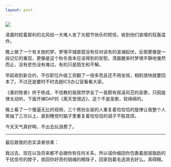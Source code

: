 ```yaml
---
layout: post
---
```

![](http://pic.yupoo.com/fuermosi777/BvdnA2qg/medish.jpg)

凌晨时趁着犀利的北风给一大堆人发了光棍节快乐的短信，收到他们哀嚎的狂轰滥炸。

晚上做了一个有关她的梦。梦境平铺直叙没有任何该有的波澜起伏，反倒更像是一段记忆的重现，更像是这个秋冬我本应该得到的安慰。清晨醒来时梦境平静地戛然而止，没有悲伤没有难过。有的只是陌生和不解。

早起收到新合约，不仅职位升级工资翻了一倍多而且还不用坐班，相机很快就要回本了。不过还是要时不时去趟ICS办公室看看大家。

《善的牧者》终于练成，不信教的我居然学会了一首颇有摇滚风范的圣歌，只因旋律太动听。下面开弹DAP的《离天堂很近》，这个不是圣歌，软绵绵的。

晚上看了一个傻逼无比的视频，三个男扮女装的人重复着恰恰恰的旋律让我整个人笑抽了三次以上，直到睡觉时脑子里重复着恰恰恰的调子不胜其烦。

今天天气真好啊，不出去玩浪费了。

* * *

最后致我的忠实读者徐某：

我过去、现在以及将来都不会跟你有任何关系，所以请你缩回你包裹着层层脂肪的干扰信号的脖子，收回你好奇的销魂的眼珠子，回家抱着毛选哭去好么。真碍眼。